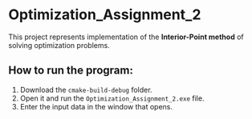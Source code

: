 # Optimization_Assignment_2

This project represents implementation of the **Interior-Point method** of solving optimization problems.

## How to run the program:

1. Download the `cmake-build-debug` folder.
2. Open it and run the `Optimization_Assignment_2.exe` file.
3. Enter the input data in the window that opens.
